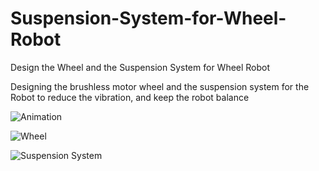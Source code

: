 # Suspension-System-for-Wheel-Robot
Design the Wheel and  the Suspension System for Wheel Robot 

Designing the brushless motor wheel and the suspension system for the Robot to reduce the vibration, and keep the robot balance 

![Animation](https://user-images.githubusercontent.com/90250848/187029543-7db81867-ac48-420c-841e-1445f361e4b2.gif)

![Wheel](https://user-images.githubusercontent.com/90250848/187029204-09c2d37f-dd55-40b2-b3a2-a5461671745d.PNG)

![Suspension System](https://user-images.githubusercontent.com/90250848/187029206-97e675b7-615e-4744-b7e6-0d506ffa675c.PNG)
